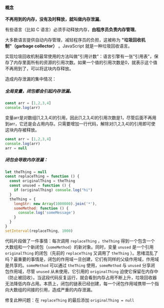 #### 概念
**不再用到的内存，没有及时释放，就叫做内存泄漏**。

有些语言（比如 C 语言）必须手动释放内存，**由程序员负责内存管理**。

大多数语言提供自动内存管理，减轻程序员的负担，这被称为 **"垃圾回收机制"（garbage collector）** 。JavaScript 就是一种垃圾回收语言。

实现垃圾回收机制最常使用的方法叫做"引用计数"：语言引擎有一张"引用表"，保存了内存里面所有的资源的引用次数。如果一个值的引用次数是0，就表示这个值不再用到了，可以将这块内存释放。

造成内存泄漏的集中情况：

##### 全局变量，闭包都会引起内存泄漏。

```javascript
const arr = [1,2,3,4]
console.log(arr)
```

变量arr是对数组[1,2,3,4]的引用，因此[1,2,3,4]的引用次数是1，尽管后面不再用到arr，它还是会占用内存。只需要增加一行代码，解除对[1,2,3,4]的引用即可使这块内存被释放。
```javascript
const arr = [1,2,3,4]
console.log(arr)
arr = null
```
##### 闭包会导致内存泄漏：

```javascript
let theThing = null
const replaceThing = function () {
  const originalThing = theThing
  const unused = function () {
    if (originalThing) console.log("hi")
  }
  theThing = {
    longStr: new Array(1000000).join('*'),
    someMethod: function () {
      console.log('someMessage')
    }
  }
}
setInterval(replaceThing, 1000)
```

代码片段做了一件事情：每次调用 `replaceThing` ，`theThing` 得到一个包含一个大数组和一个新闭包（`someMethod`）的新对象。同时，变量 `unused` 是一个引用 `originalThing` 的闭包（先前的 `replaceThing` 又调用了 `theThing` ）。思绪混乱了吗？最重要的事情是，闭包的作用域一旦创建，它们有同样的父级作用域，作用域是共享的。`someMethod` 可以通过 `theThing` 使用，`someMethod` 与 `unused` 分享闭包作用域，尽管 `unused` 从未使用，它引用的 `originalThing` 迫使它保留在内存中（防止被回收）。当这段代码反复运行，就会看到内存占用不断上升，垃圾回收器无法降低内存占用。本质上，闭包的链表已经创建，每一个闭包作用域携带一个指向大数组的间接的引用，造成严重的内存泄漏。

修复此种问题：在 `replaceThing` 的最后添加 `originalThing = null`